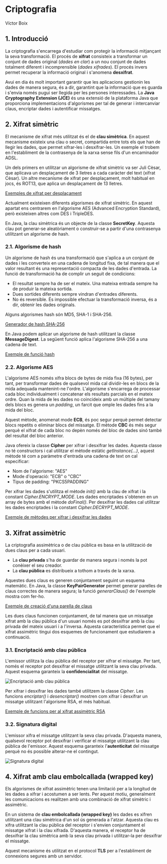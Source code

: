 
# Criptografia
Víctor Boix

## 1. Introducció

La criptografia s'encarrega d'estudiar com protegir la informació mitjançant la seva transformació. El procés de **xifrat** consisteix a transformar un conjunt de dades original (*dades en clar*) a un nou conjunt de dades totalment diferent i incomprensible (*dades xifrades*). El procés invers permet recuperar la informació original i s'anomena **desxifrat**.

Avui en dia és molt important garantir que les aplicacions gestionin les dades de manera segura, és a dir, garantint que la informació que es guarda i s'envia només pugui ser llegida per les persones interessades. La **Java Cryptography Extension (JCE)** és una extensió de la plataforma Java que proporciona implementacions d'algorismes per tal de generar i intercanviar claus, encriptar dades i autentificar missatges.

## 2. Xifrat simètric

El mecanisme de xifrat més utilitzat és el de **clau simètrica**. En aquest mecanisme existeix una clau o secret, compartida entre tots els que han de llegir les dades, que permet xifrar-les i desxifrar-les. Un exemple el trobem en l'establiment de la contrasenya de la xarxa sense fils d'un encaminador ADSL.

Un dels primers en utilitzar un algorisme de xifrat simètric va ser Juli Cèsar, que aplicava un desplaçament de 3 lletres a cada caràcter del text (xifrat Cèsar). Un altre mecanisme de xifrat per desplaçament, molt habitual en jocs, és ROT13, que aplica un desplaçament de 13 lletres.

[Exemples de xifrat per desplaçament](https://github.com/vboix2/DAM-M09-ServeisProcessos/blob/master/src/criptografia/Xifrat_Rotacio.java)

Actualment existeixen diferents algorismes de xifrat simètric. En aquest apartat ens centrarem en l'algorisme AES (Advanced Encryption Standard), però existeixen altres com DES i TripleDES.

En Java, la clau simètrica és un objecte de la classe **SecretKey**. Aquesta clau pot generar-se aleatòriament o construir-se a partir d'una contrasenya utilitzant un algorisme de hash.

### 2.1. Algorisme de hash
Un algorisme de hash és una transformació que s'aplica a un conjunt de dades i les converteix en una cadena de longitud fixa, de tal manera que el valor resultant és una representació compacta de les dades d'entrada. La funció de transformació ha de complir un seguit de condicions:

* El resultat sempre ha de ser el mateix. Una mateixa entrada sempre ha de produir la mateixa sortida.
* Dues sortides diferents sempre vindran d'entrades diferents.
* No és reversible. És impossible efectuar la transformació inversa, és a dir, obtenir les dades originals.

Alguns algorismes hash són MD5, SHA-1 i SHA-256.

[Generador de hash SHA-256](https://passwordsgenerator.net/sha256-hash-generator/)

En Java podem aplicar un algorisme de hash utilitzant la classe **MessageDigest**. La següent funció aplica l'algorisme SHA-256 a una cadena de text.

[Exemple de funció hash](https://github.com/vboix2/DAM-M09-ServeisProcessos/blob/master/src/criptografia/Hash.java)

### 2.2. Algorisme AES
L'algorisme AES només xifra blocs de bytes de mida fixa (16 bytes), per tant, per transformar dades de qualsevol mida cal dividir-les en blocs de la mida adequada mantenint-ne l'ordre. L'algorisme s'encarrega de processar cada bloc individualment i concatenar els resultats parcials en el mateix ordre. Quan la mida de les dades no coincideix amb un múltiple del tamany dels blocs es genera un *padding*, un farcit que omple les dades fins a la mida del bloc.

Aquest mètode, anomenat mode **ECB**, és poc segur perquè permet detectar blocs repetits o eliminar blocs del missatge. El mètode **CBC** és més segur perquè el xifrat de cada bloc no depèn només del bloc de dades sinó també del resultat del bloc anterior. 

Java ofereix la classe **Cipher** per xifrar i desxifrar les dades. Aquesta classe no té constructors i cal utilitzar el mètode estàtic *getInstance(...)*, aquest mètode té com a paràmetre d'entrada una cadena de text on cal especificar:

* Nom de l'algorisme: "AES"
* Mode d'operació: "ECB" o "CBC"
* Tipus de padding: "PKCS5PADDING"

Per xifrar les dades s'utilitza el mètode *init()* amb la clau de xifrat i la constant *Cipher.ENCRYPT_MODE*. Les dades encriptades s'obtenen en un array de bytes amb el mètode *doFinal()*. Per desxifrar les dades cal utilitzar les dades encriptades i la constant *Cipher.DECRYPT_MODE*.

[Exemple de mètodes per xifrar i desxifrar les dades](https://github.com/vboix2/DAM-M09-ServeisProcessos/blob/master/src/criptografia/Xifrat_Simetric.java)

## 3. Xifrat assimètric

La criptografia assimètrica o de clau pública es basa en la utilització de dues claus per a cada usuari.

* La **clau privada** s'ha de guardar de manera segura i només la pot conèixer el seu creador.
* La **clau pública** es distribueix a tothom a través de la xarxa.

Aquestes dues claus es generen conjuntament seguint un esquema matemàtic. En Java, la classe **KeyPairGenerator** permet generar parelles de claus correctes de manera segura; la funció *generarClaus()* de l'exemple mostra com fer-ho.

[Exemple de creació d'una parella de claus](https://github.com/vboix2/DAM-M09-ServeisProcessos/blob/master/src/criptografia/Xifrat_Assimetric.java)

Les dues claus funcionen conjuntament, de tal manera que un missatge xifrat amb la clau pública d'un usuari només es pot desxifrar amb la clau privada del mateix usuari i a l'inversa. Aquesta característica permet que el xifrat assimètric tingui dos esquemes de funcionament que estudiarem a continuació.

### 3.1. Encriptació amb clau pública
L'emissor utilitza la clau pública del receptor per xifrar el missatge. Per tant, només el receptor pot desxifrar el missatge utilitzant la seva clau privada. Aquest esquema garanteix la **confidencialitat** del missatge.

![Encriptació amb clau pública](https://upload.wikimedia.org/wikipedia/commons/thumb/f/f9/Public_key_encryption.svg/280px-Public_key_encryption.svg.png)

Per xifrar i desxifrar les dades també utilitzem la classe *Cipher*. Les funcions *encriptar()* i *desencriptar()* mostren com xifrar i desxifrar un missatge utilitzant l'algorisme RSA, el més habitual.

[Exemple de funcions per al xifrat assimètric RSA](https://github.com/vboix2/DAM-M09-ServeisProcessos/blob/master/src/criptografia/Xifrat_Assimetric.java)

### 3.2. Signatura digital
L'emissor xifra el missatge utilitzant la seva clau privada. D'aquesta manera, qualsevol receptor pot desxifrar i verificar el missatge utilitzant la clau pública de l'emissor. Aquest esquema garanteix l'**autenticitat** del missatge perquè no és possible alterar-ne el contingut.

![Signatura digital](https://upload.wikimedia.org/wikipedia/commons/thumb/1/1e/Public_key_signing.svg/280px-Public_key_signing.svg.png)


## 4. Xifrat amb clau embolcallada (wrapped key)

Els algorismes de xifrat assimètric tenen una limitació per a la longitud de les dades a xifrar i acostumen a ser lents. Per aquest motiu, generalment les comunicacions es realitzen amb una combinació de xifrat simètric i assimètric.

En un sistema de **clau embolcallada (wrapped key)** les dades es xifren utilitzant una clau simètrica d'un sol ús generada a l'atzar. Aquesta clau es xifra utilitzant la clau pública del receptor i s'envien conjuntament el missatge xifrat i la clau xifrada. D'aquesta manera, el receptor ha de desxifrar la clau simètrica amb la seva clau privada i utilitzar-la per desxifrar el missatge.

Aquest mecanisme és utilitzat en el protocol **TLS** per a l'establiment de connexions segures amb un servidor.
